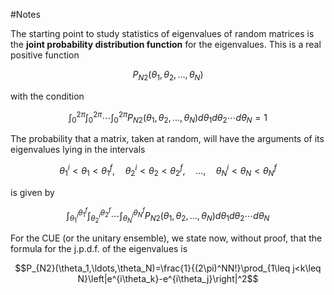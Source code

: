 #Notes 

The starting point to study statistics of eigenvalues of random matrices is the **joint probability distribution function** for the eigenvalues. This is a real positive function 

$$
P_{N2}(\theta_1, \theta_2, \dots, \theta_N)
$$

with the condition

$$
\int_0^{2\pi}\int_0^{2\pi}\cdots\int_0^{2\pi}P_{N2}(\theta_1,\theta_2,\ldots,\theta_N)d\theta_1d\theta_2\cdots d\theta_N=1
$$

The probability that a matrix, taken at random, will have the arguments of its eigenvalues lying in the intervals 

$$
\theta_{1}^{i}<\theta_{1}<\theta_{1}^{f},\quad\theta_{2}^{i}<\theta_{2}<\theta_{2}^{f},\quad\ldots,\quad\theta_{N}^{i}<\theta_{N}<\theta_{N}^{f}
$$

is given by

$$
\int_{\theta_1^i}^{\theta_1^f}\int_{\theta_2^i}^{\theta_2^f}\cdots\int_{\theta_N^i}^{\theta_N^f}P_{N2}(\theta_1,\theta_2,\ldots,\theta_N)d\theta_1d\theta_2\cdots d\theta_N
$$

For the CUE (or the unitary ensemble), we state now, without proof, that the formula for the j.p.d.f. of the eigenvalues is

$$P_{N2}(\theta_1,\ldots,\theta_N)=\frac{1}{(2\pi)^NN!}\prod_{1\leq j<k\leq N}\left|e^{i\theta_k}-e^{i\theta_j}\right|^2$$